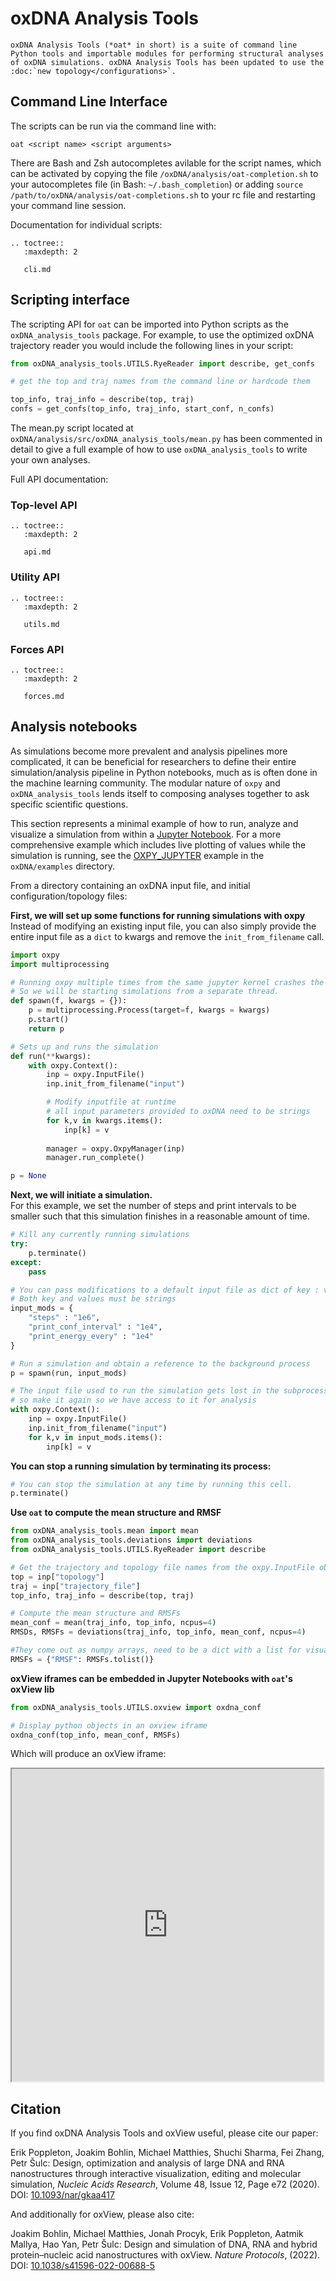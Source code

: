 # oxDNA Analysis Tools

```{eval-rst}
oxDNA Analysis Tools (*oat* in short) is a suite of command line Python tools and importable modules for performing structural analyses of oxDNA simulations. oxDNA Analysis Tools has been updated to use the :doc:`new topology</configurations>`.
```

## Command Line Interface

The scripts can be run via the command line with:
```
oat <script name> <script arguments>
```

There are Bash and Zsh autocompletes avilable for the script names, which can be activated by copying the file `/oxDNA/analysis/oat-completion.sh` to your autocompletes file (in Bash: `~/.bash_completion`) or adding `source /path/to/oxDNA/analysis/oat-completions.sh` to your rc file and restarting your command line session.

Documentation for individual scripts:

```{eval-rst}
.. toctree::
   :maxdepth: 2

   cli.md
```

## Scripting interface

The scripting API for `oat` can be imported into Python scripts as the `oxDNA_analysis_tools` package. For example, to use the optimized oxDNA trajectory reader you would include the following lines in your script:

```python
from oxDNA_analysis_tools.UTILS.RyeReader import describe, get_confs

# get the top and traj names from the command line or hardcode them

top_info, traj_info = describe(top, traj)
confs = get_confs(top_info, traj_info, start_conf, n_confs)
```

The mean.py script located at `oxDNA/analysis/src/oxDNA_analysis_tools/mean.py` has been commented in detail to give a full example of how to use `oxDNA_analysis_tools` to write your own analyses.

Full API documentation:

### Top-level API

```{eval-rst}
.. toctree::
   :maxdepth: 2
   
   api.md
```

### Utility API
```{eval-rst}
.. toctree::
   :maxdepth: 2

   utils.md
```

### Forces API
```{eval-rst}
.. toctree::
   :maxdepth: 2

   forces.md
```

## Analysis notebooks
As simulations become more prevalent and analysis pipelines more complicated, it can be beneficial for researchers to define their entire simulation/analysis pipeline in Python notebooks, much as is often done in the machine learning community.  The modular nature of `oxpy` and `oxDNA_analysis_tools` lends itself to composing analyses together to ask specific scientific questions.

This section represents a minimal example of how to run, analyze and visualize a simulation from within a [Jupyter Notebook](https://jupyter.org/).  For a more comprehensive example which includes live plotting of values while the simulation is running, see the [OXPY_JUPYTER](https://github.com/lorenzo-rovigatti/oxDNA/blob/master/examples/OXPY_Jupyter/literate_sim.ipynb) example in the `oxDNA/examples` directory.

From a directory containing an oxDNA input file, and initial configuration/topology files:

**First, we will set up some functions for running simulations with oxpy**
Instead of modifying an existing input file, you can also simply provide the entire input file as a `dict` to kwargs and remove the `init_from_filename` call.
```python
import oxpy
import multiprocessing

# Running oxpy multiple times from the same jupyter kernel crashes the kernel for some reason
# So we will be starting simulations from a separate thread.
def spawn(f, kwargs = {}):
    p = multiprocessing.Process(target=f, kwargs = kwargs)
    p.start()
    return p

# Sets up and runs the simulation
def run(**kwargs):
    with oxpy.Context():
        inp = oxpy.InputFile()
        inp.init_from_filename("input")

        # Modify inputfile at runtime
        # all input parameters provided to oxDNA need to be strings 
        for k,v in kwargs.items(): 
            inp[k] = v
        
        manager = oxpy.OxpyManager(inp)
        manager.run_complete()

p = None
```

**Next, we will initiate a simulation.**  
For this example, we set the number of steps and print intervals to be smaller such that this simulation finishes in a reasonable amount of time.

```python
# Kill any currently running simulations
try:
    p.terminate()
except:
    pass

# You can pass modifications to a default input file as dict of key : value pairs
# Both key and values must be strings
input_mods = {
    "steps" : "1e6",
    "print_conf_interval" : "1e4",
    "print_energy_every" : "1e4"
}

# Run a simulation and obtain a reference to the background process
p = spawn(run, input_mods)

# The input file used to run the simulation gets lost in the subprocess, 
# so make it again so we have access to it for analysis
with oxpy.Context():
    inp = oxpy.InputFile()
    inp.init_from_filename("input")
    for k,v in input_mods.items(): 
        inp[k] = v
```

**You can stop a running simulation by terminating its process:**
```python
# You can stop the simulation at any time by running this cell.
p.terminate()
```

**Use `oat` to compute the mean structure and RMSF**
```python
from oxDNA_analysis_tools.mean import mean
from oxDNA_analysis_tools.deviations import deviations
from oxDNA_analysis_tools.UTILS.RyeReader import describe

# Get the trajectory and topology file names from the oxpy.InputFile object
top = inp["topology"]
traj = inp["trajectory_file"]
top_info, traj_info = describe(top, traj)

# Compute the mean structure and RMSFs
mean_conf = mean(traj_info, top_info, ncpus=4)
RMSDs, RMSFs = deviations(traj_info, top_info, mean_conf, ncpus=4)

#They come out as numpy arrays, need to be a dict with a list for visualization
RMSFs = {"RMSF": RMSFs.tolist()}
```

**oxView iframes can be embedded in Jupyter Notebooks with `oat`'s oxView lib**
```python
from oxDNA_analysis_tools.UTILS.oxview import oxdna_conf

# Display python objects in an oxview iframe
oxdna_conf(top_info, mean_conf, RMSFs)
```

Which will produce an oxView iframe:
<script>
    function handle(){
        inbox_settings = ["Monomer", "Origin"]
        frame_id = "1"
        let t_files = ["../_static/ico.top", "../_static/mean.dat", "../_static/devs.json"];
        let t_blobs = []
        for (let i = 0; i < t_files.length; i++){
            let f = new XMLHttpRequest();
            f.open("GET", t_files[i], false);
            f.onreadystatechange = function () {
                t_blobs.push(new Blob([f.responseText], {type : 'text/plain'}));
            }
            f.send(null)
        }
        let t_ext = ["top", "dat", "json"];
        const frame = document.getElementById('oxview-frame-1');
        frame.contentWindow.postMessage({message : 'iframe_drop',files: t_blobs, ext: t_ext, inbox_settings : inbox_settings}, "https://sulcgroup.github.io/oxdna-viewer/");
    }
</script>

<iframe width="99%" height="500"  src="https://sulcgroup.github.io/oxdna-viewer/" id="oxview-frame-1" onload="handle()"></iframe>


## Citation
If you find oxDNA Analysis Tools and oxView useful, please cite our paper:

Erik Poppleton, Joakim Bohlin, Michael Matthies, Shuchi Sharma, Fei Zhang, Petr Šulc: Design, optimization and analysis of large DNA and RNA nanostructures through interactive visualization, editing and molecular simulation, *Nucleic Acids Research*, Volume 48, Issue 12, Page e72 (2020). DOI: [10.1093/nar/gkaa417](https://doi.org/10.1093/nar/gkaa417)

And additionally for oxView, please also cite:

Joakim Bohlin, Michael Matthies, Jonah Procyk, Erik Poppleton, Aatmik Mallya, Hao Yan, Petr Šulc: Design and simulation of DNA, RNA and hybrid protein–nucleic acid nanostructures with oxView. *Nature Protocols*, (2022). DOI: [10.1038/s41596-022-00688-5](https://doi.org/10.1038/s41596-022-00688-5) 